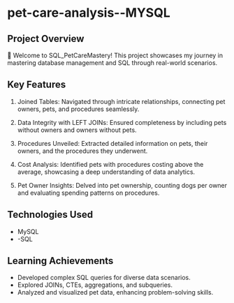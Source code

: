 # pet-care-analysis--MYSQL

## Project Overview

🚀 Welcome to SQL_PetCareMastery! This project showcases my journey in mastering database management and SQL through real-world scenarios.

## Key Features

1. Joined Tables: Navigated through intricate relationships, connecting pet owners, pets, and procedures seamlessly.

2. Data Integrity with LEFT JOINs: Ensured completeness by including pets without owners and owners without pets.

3. Procedures Unveiled: Extracted detailed information on pets, their owners, and the procedures they underwent.

4. Cost Analysis: Identified pets with procedures costing above the average, showcasing a deep understanding of data analytics.

5. Pet Owner Insights: Delved into pet ownership, counting dogs per owner and evaluating spending patterns on procedures.


## Technologies Used

- MySQL
- -SQL

## Learning Achievements

- Developed complex SQL queries for diverse data scenarios.
- Explored JOINs, CTEs, aggregations, and subqueries.
- Analyzed and visualized pet data, enhancing problem-solving skills.

